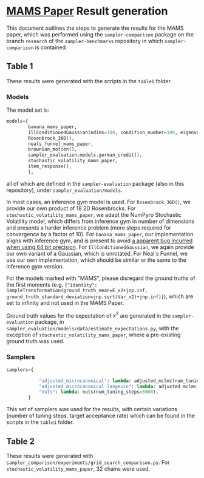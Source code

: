# [MAMS Paper]() Result generation

This document outlines the steps to generate the results for the MAMS paper, which was performed using the `sampler-comparison` package on the branch `research` of the `sampler-benchmarks` repository in which `sampler-comparison` is contained.

## Table 1

These results were generated with the scripts in the `table1` folder.

### Models

The model set is:

```python
models={
        banana_mams_paper,
        IllConditionedGaussian(ndims=100, condition_number=100, eigenvalues='log'),
        Rosenbrock_36D(),
        neals_funnel_mams_paper,
        brownian_motion(),
        sampler_evaluation.models.german_credit(),
        stochastic_volatility_mams_paper,
        item_response(),
        },
```

all of which are defined in the `sampler-evaluation` package (also in this repository), under `sampler_evaluation/models`.


In most cases, an inference gym model is used. For `Rosenbrock_36D()`, we provide our own product of 18 2D Rosenbrocks. For `stochastic_volatility_mams_paper`, we adapt the NumPyro Stochastic Volatility model, which differs from inference gym in number of dimensions and presents a harder inference problem (more steps required for convergence by a factor of 10).  For `banana_mams_paper`, our implementation aligns with inference gym, and is present to avoid [a apparent bug incurred when using 64 bit precision](https://github.com/tensorflow/probability/issues/1993). For `IllConditionedGaussian`, we again provide our own variant of a Gaussian, which is unrotated. For Neal's Funnel, we use our own implementation, which should be similar or the same to the inference gym version.

For the models marked with "MAMS", please disregard the ground truths of the first moments (e.g. `{"identity": SampleTransformation(ground_truth_mean=E_x2+jnp.inf, ground_truth_standard_deviation=jnp.sqrt(Var_x2)+jnp.inf)}`), which are set to infinity and not used in the MAMS Paper.

Ground truth values for the expectation of $x^2$ are generated in the `sampler-evaluation` package, in `sampler_evaluation/models/data/estimate_expectations.py`, with the exception of `stochastic_volatility_mams_paper`, where a pre-existing ground truth was used.

### Samplers

```python
samplers={

            "adjusted_microcanonical": lambda: adjusted_mclmc(num_tuning_steps=5000),
            "adjusted_microcanonical_langevin": lambda: adjusted_mclmc(L_proposal_factor=5.0, random_trajectory_length=True, L_factor_stage_3=0.23, num_tuning_steps=5000),
            "nuts": lambda: nuts(num_tuning_steps=5000),
        }
```

This set of samplers was used for the results, with certain variations (number of tuning steps, target acceptance rate) which can be found in the scripts in the `table1` folder.


## Table 2

These results were generated with `sampler_comparison/experiments/grid_search_comparison.py`. For `stochastic_volatility_mams_paper`, 32 chains were used.
